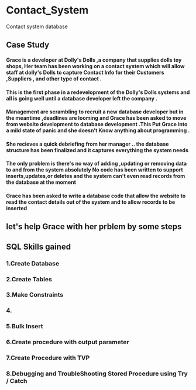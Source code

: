 # Contact_System
Contact system database
## Case Study
#### Grace is a developer at Dolly's Dolls ,a company that supplies dolls toy shops, Her team has been working on a contact system which will allow staff at dolly's Dolls to capture Contact Info for their Customers ,Suppliers , and other type of contact .
#### This is the first phase in a redevelopment of the Dolly's Dolls systems and all is going well until a database developer left the company .
#### Management are scrambling to recruit a new database developer but in the meantime ,deadlines are looming and Grace has been asked to move from website development to database development .This Put Grace into a mild state of panic and she doesn't Know anything about programming .
#### She recieves a quick debriefing from her manager .. the database structure has been finalized and it captures everything the system needs 
#### The only problem  is there's no way of adding ,updating or removing data to and from the system absolutely No code has been written to support inserts,updates,or deletes and the system can't even read records from the database at the moment 
#### Grace has been asked to write a database code that allow the website to read the contact details out of the system and to allow records to be inserted 
## let's help Grace with her prblem by some steps 
## SQL Skills gained
### 1.Create Database
### 2.Create Tables
### 3.Make Constraints
### 4.
### 5.Bulk Insert
### 6.Create procedure with output parameter
### 7.Create Procedure with TVP
### 8.Debugging and TroubleShooting Stored Procedure using Try / Catch

